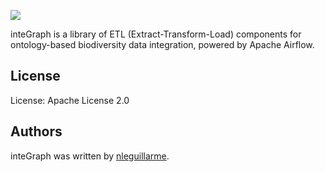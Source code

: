 ![](https://i.ibb.co/C0jzrCk/integraph-logo.png)

inteGraph is a library of ETL (Extract-Transform-Load) components for ontology-based biodiversity data integration, powered by Apache Airflow.

## License

License: Apache License 2.0

## Authors

inteGraph was written by [nleguillarme](https://github.com/nleguillarme/).
